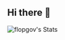 ## Hi there 👋

<!--
**flopgov/flopgov** is a ✨ _special_ ✨ repository because its `README.md` (this file) appears on your GitHub profile.

Here are some ideas to get you started:

- 🔭 I’m currently working on ...
- 🌱 I’m currently learning ...
- 👯 I’m looking to collaborate on ...
- 🤔 I’m looking for help with ...
- 💬 Ask me about ...
- 📫 How to reach me: ...
- 😄 Pronouns: ...
- ⚡ Fun fact: ...
-->

![flopgov's Stats](https://github-readme-stats.vercel.app/api?username=flopgov&theme=midnight-purple&show_icons=true&hide_border=true&count_private=true) 

